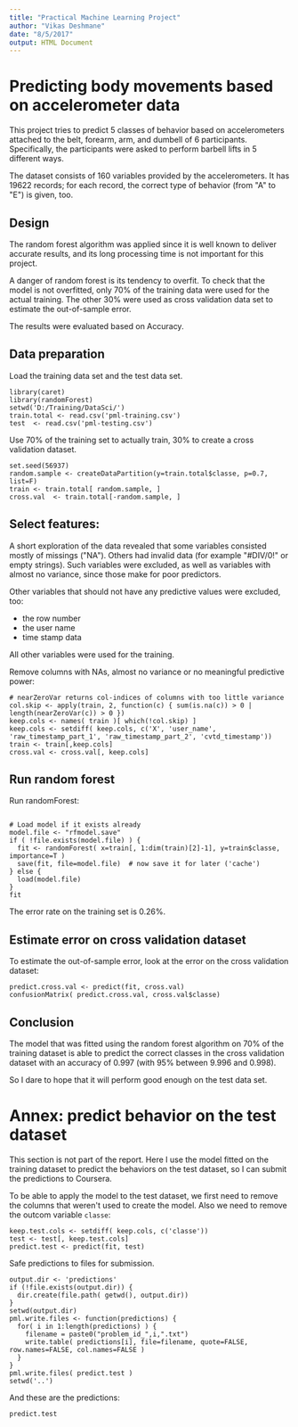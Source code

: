 ```yaml
---
title: "Practical Machine Learning Project"
author: "Vikas Deshmane"
date: "8/5/2017"
output: HTML Document
---
```


# Predicting body movements based on accelerometer data

This project tries to predict 5 classes of behavior based on accelerometers attached to the belt, forearm, arm, and dumbell of 6 participants. Specifically, the participants were asked to perform barbell lifts in 5 different ways.

The dataset consists of 160 variables provided by the accelerometers. It has 19622 records; for each record, the correct type of behavior (from "A" to "E") is given, too.

## Design

The random forest algorithm was applied since it is well known to deliver accurate results, and its long processing time is not important for this project.

A danger of random forest is its tendency to overfit. To check that the model is not overfitted, only 70% of the training data were used for the actual training. The other 30% were used as cross validation data set to estimate the out-of-sample error.

The results were evaluated based on Accuracy.

## Data preparation

Load the training data set and the test data set.
```{r}
library(caret)
library(randomForest)
setwd('D:/Training/DataSci/')
train.total <- read.csv('pml-training.csv')
test  <- read.csv('pml-testing.csv')
```

Use 70% of the training set to actually train, 30% to create a cross validation dataset.
```{r}
set.seed(56937)
random.sample <- createDataPartition(y=train.total$classe, p=0.7, list=F)
train <- train.total[ random.sample, ]
cross.val  <- train.total[-random.sample, ]
```

## Select features: 

A short exploration of the data revealed that some variables consisted mostly of missings ("NA"). Others had invalid data (for example "#DIV/0!" or empty strings). 
Such variables were excluded, as well as variables with almost no variance, since those make for poor predictors.

Other variables that should not have any predictive values were excluded, too:

* the row number
* the user name
* time stamp data

All other variables were used for the training.

Remove columns with NAs, almost no variance or no meaningful predictive power:
```{r}
# nearZeroVar returns col-indices of columns with too little variance
col.skip <- apply(train, 2, function(c) { sum(is.na(c)) > 0 | length(nearZeroVar(c)) > 0 }) 
keep.cols <- names( train )[ which(!col.skip) ]
keep.cols <- setdiff( keep.cols, c('X', 'user_name', 'raw_timestamp_part_1', 'raw_timestamp_part_2', 'cvtd_timestamp'))
train <- train[,keep.cols]
cross.val <- cross.val[, keep.cols]
```

## Run random forest

Run randomForest:
```{r cache=TRUE}

# Load model if it exists already
model.file <- "rfmodel.save"
if ( !file.exists(model.file) ) {  
  fit <- randomForest( x=train[, 1:dim(train)[2]-1], y=train$classe, importance=T )
  save(fit, file=model.file)  # now save it for later ('cache')
} else {
  load(model.file)
}
fit
```

The error rate on the training set is 0.26%. 

## Estimate error on cross validation dataset

To estimate the out-of-sample error, look at the error on the cross validation dataset:
```{r}
predict.cross.val <- predict(fit, cross.val)
confusionMatrix( predict.cross.val, cross.val$classe)
```

## Conclusion

The model that was fitted using the random forest algorithm on 70% of the training dataset is able to predict the correct classes in the cross validation dataset with an accuracy of 0.997 (with 95% between 9.996 and 0.998).

So I dare to hope that it will perform good enough on the test data set.


# Annex: predict behavior on the test dataset

This section is not part of the report. Here I use the model fitted on the training dataset to predict the behaviors on the test dataset, so I can submit the predictions to Coursera. 

To be able to apply the model to the test dataset, we first need to remove the columns that weren't used to create the model. Also we need to remove the outcom variable ```classe```:
```{r}
keep.test.cols <- setdiff( keep.cols, c('classe'))
test <- test[, keep.test.cols]
predict.test <- predict(fit, test)
```

Safe predictions to files for submission.
```{r cache=TRUE}
output.dir <- 'predictions'
if (!file.exists(output.dir)) {
  dir.create(file.path( getwd(), output.dir))
}
setwd(output.dir)
pml.write.files <- function(predictions) {
  for( i in 1:length(predictions) ) {
    filename = paste0("problem_id_",i,".txt")
    write.table( predictions[i], file=filename, quote=FALSE, row.names=FALSE, col.names=FALSE )
  }
}
pml.write.files( predict.test )
setwd('..')
```

And these are the predictions:
```{r}
predict.test
```
